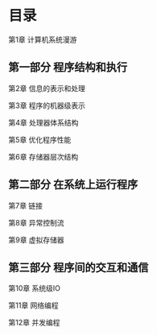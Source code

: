 # 目录 #

第1章 计算机系统漫游

## 第一部分 程序结构和执行 ##

第2章 信息的表示和处理

第3章 程序的机器级表示

第4章 处理器体系结构

第5章 优化程序性能

第6章 存储器层次结构

## 第二部分 在系统上运行程序 ##

第7章 链接

第8章 异常控制流

第9章 虚拟存储器

## 第三部分 程序间的交互和通信 ##

第10章 系统级IO

第11章 网络编程

第12章 并发编程


